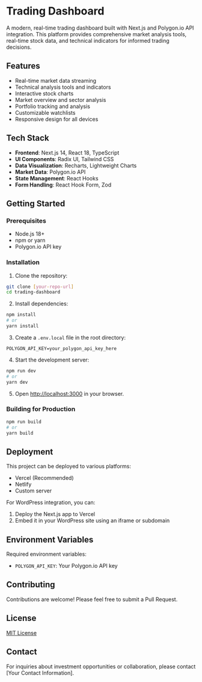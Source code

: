 # Trading Dashboard

A modern, real-time trading dashboard built with Next.js and Polygon.io API integration. This platform provides comprehensive market analysis tools, real-time stock data, and technical indicators for informed trading decisions.

## Features

- Real-time market data streaming
- Technical analysis tools and indicators
- Interactive stock charts
- Market overview and sector analysis
- Portfolio tracking and analysis
- Customizable watchlists
- Responsive design for all devices

## Tech Stack

- **Frontend**: Next.js 14, React 18, TypeScript
- **UI Components**: Radix UI, Tailwind CSS
- **Data Visualization**: Recharts, Lightweight Charts
- **Market Data**: Polygon.io API
- **State Management**: React Hooks
- **Form Handling**: React Hook Form, Zod

## Getting Started

### Prerequisites

- Node.js 18+ 
- npm or yarn
- Polygon.io API key

### Installation

1. Clone the repository:
```bash
git clone [your-repo-url]
cd trading-dashboard
```

2. Install dependencies:
```bash
npm install
# or
yarn install
```

3. Create a `.env.local` file in the root directory:
```env
POLYGON_API_KEY=your_polygon_api_key_here
```

4. Start the development server:
```bash
npm run dev
# or
yarn dev
```

5. Open [http://localhost:3000](http://localhost:3000) in your browser.

### Building for Production

```bash
npm run build
# or
yarn build
```

## Deployment

This project can be deployed to various platforms:

- Vercel (Recommended)
- Netlify
- Custom server

For WordPress integration, you can:
1. Deploy the Next.js app to Vercel
2. Embed it in your WordPress site using an iframe or subdomain

## Environment Variables

Required environment variables:

- `POLYGON_API_KEY`: Your Polygon.io API key

## Contributing

Contributions are welcome! Please feel free to submit a Pull Request.

## License

[MIT License](LICENSE)

## Contact

For inquiries about investment opportunities or collaboration, please contact [Your Contact Information]. 
